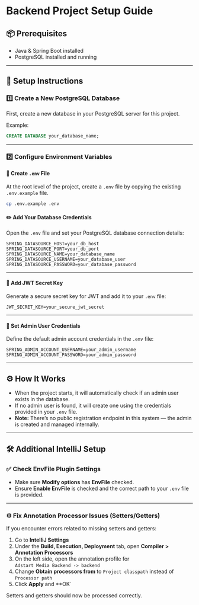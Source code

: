 
# Backend Project Setup Guide

## 📦 Prerequisites

- Java & Spring Boot installed
- PostgreSQL installed and running

---

## 📖 Setup Instructions

### 1️⃣ Create a New PostgreSQL Database

First, create a new database in your PostgreSQL server for this project.

Example:
```sql
CREATE DATABASE your_database_name;
```

---

### 2️⃣ Configure Environment Variables

#### 📄 Create `.env` File

At the root level of the project, create a `.env` file by copying the existing `.env.example` file.

```bash
cp .env.example .env
```

#### ✏️ Add Your Database Credentials

Open the `.env` file and set your PostgreSQL database connection details:

```env
SPRING_DATASOURCE_HOST=your_db_host
SPRING_DATASOURCE_PORT=your_db_port
SPRING_DATASOURCE_NAME=your_database_name
SPRING_DATASOURCE_USERNAME=your_database_user
SPRING_DATASOURCE_PASSWORD=your_database_password
```

---

#### 🔐 Add JWT Secret Key

Generate a secure secret key for JWT and add it to your `.env` file:

```env
JWT_SECRET_KEY=your_secure_jwt_secret
```

---

#### 👤 Set Admin User Credentials

Define the default admin account credentials in the `.env` file:

```env
SPRING_ADMIN_ACCOUNT_USERNAME=your_admin_username
SPRING_ADMIN_ACCOUNT_PASSWORD=your_admin_password
```

---

## ⚙️ How It Works

- When the project starts, it will automatically check if an admin user exists in the database.
- If no admin user is found, it will create one using the credentials provided in your `.env` file.
- **Note:** There’s no public registration endpoint in this system — the admin is created and managed internally.

---

## 🛠️ Additional IntelliJ Setup

### ✅ Check EnvFile Plugin Settings

- Make sure **Modify options** has **EnvFile** checked.
- Ensure **Enable EnvFile** is checked and the correct path to your `.env` file is provided.

---

### ⚙️ Fix Annotation Processor Issues (Setters/Getters)

If you encounter errors related to missing setters and getters:

1. Go to **IntelliJ Settings**
2. Under the **Build, Execution, Deployment** tab, open **Compiler > Annotation Processors**
3. On the left side, open the annotation profile for  
   `Adstart Media Backend -> backend`
4. Change **Obtain processors from** to `Project classpath` instead of `Processor path`
5. Click **Apply** and **OK`

Setters and getters should now be processed correctly.
